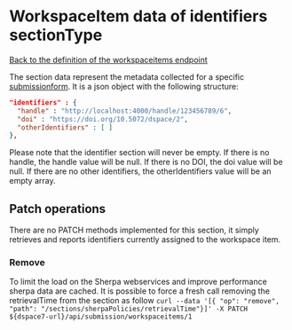 # WorkspaceItem data of identifiers sectionType
[Back to the definition of the workspaceitems endpoint](workspaceitems.md)

The section data represent the metadata collected for a specific [submissionform](submissionforms.md).
It is a json object with the following structure:

```json
"identifiers" : {
  "handle" : "http://localhost:4000/handle/123456789/6",
  "doi" : "https://doi.org/10.5072/dspace/2",
  "otherIdentifiers" : [ ]
},
```

Please note that the identifier section will never be empty. If there is no handle, the handle value will be null. If there is no DOI, the doi value will be null. If there are no other identifiers, the otherIdentifiers value will be an empty array.

## Patch operations
There are no PATCH methods implemented for this section, it simply retrieves and reports identifiers currently assigned to the workspace item.

### Remove
To limit the load on the Sherpa webservices and improve performance sherpa data are cached. It is possible to force a fresh call removing the retrievalTime from the section as follow
`curl --data '[{ "op": "remove", "path": "/sections/sherpaPolicies/retrievalTime"}]' -X PATCH ${dspace7-url}/api/submission/workspaceitems/1`

